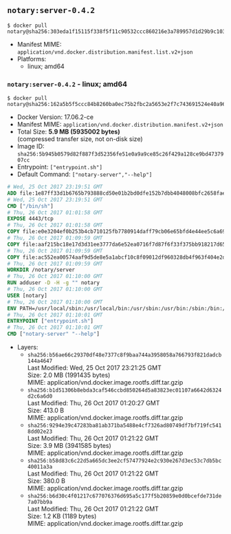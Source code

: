 ## `notary:server-0.4.2`

```console
$ docker pull notary@sha256:303eda1f15115f338f5f11c90532ccc860216e3a789957d1d29b9c1035c744b6
```

-	Manifest MIME: `application/vnd.docker.distribution.manifest.list.v2+json`
-	Platforms:
	-	linux; amd64

### `notary:server-0.4.2` - linux; amd64

```console
$ docker pull notary@sha256:162a5b5f5ccc84b8260ba0ec75b2fbc2a5653e2f7c743691524e40a9664572eb
```

-	Docker Version: 17.06.2-ce
-	Manifest MIME: `application/vnd.docker.distribution.manifest.v2+json`
-	Total Size: **5.9 MB (5935002 bytes)**  
	(compressed transfer size, not on-disk size)
-	Image ID: `sha256:5b945b0579d82f887f3d52356fe51e0a9a9ce85c26f429a128ce9bd4737907cc`
-	Entrypoint: `["entrypoint.sh"]`
-	Default Command: `["notary-server","--help"]`

```dockerfile
# Wed, 25 Oct 2017 23:19:51 GMT
ADD file:1e87ff33d1b6765b793888cd50e01b2bd0dfe152b7dbb4048008bfc2658faea7 in / 
# Wed, 25 Oct 2017 23:19:51 GMT
CMD ["/bin/sh"]
# Thu, 26 Oct 2017 01:01:58 GMT
EXPOSE 4443/tcp
# Thu, 26 Oct 2017 01:01:58 GMT
COPY file:e0e3204ef0b253b4cb710125fb7780914daff79cb06e65bfd4e44ee5c6a69a75 in /notary/server/ 
# Thu, 26 Oct 2017 01:09:59 GMT
COPY file:aaf215bc18e17d3d31ee3777da6e52ea0716f7d87f6f33f375bb918217d65f6a in /notary/server/ 
# Thu, 26 Oct 2017 01:09:59 GMT
COPY file:ac552ea00574aaf9d5de8e5a1abcf10c8f09012df960328db4f963f404e2d409 in /notary/server/ 
# Thu, 26 Oct 2017 01:09:59 GMT
WORKDIR /notary/server
# Thu, 26 Oct 2017 01:10:00 GMT
RUN adduser -D -H -g "" notary
# Thu, 26 Oct 2017 01:10:00 GMT
USER [notary]
# Thu, 26 Oct 2017 01:10:00 GMT
ENV PATH=/usr/local/sbin:/usr/local/bin:/usr/sbin:/usr/bin:/sbin:/bin:/notary/server
# Thu, 26 Oct 2017 01:10:01 GMT
ENTRYPOINT ["entrypoint.sh"]
# Thu, 26 Oct 2017 01:10:01 GMT
CMD ["notary-server" "--help"]
```

-	Layers:
	-	`sha256:b56ae66c29370df48e7377c8f9baa744a3958058a766793f821dadcb144a4647`  
		Last Modified: Wed, 25 Oct 2017 23:21:25 GMT  
		Size: 2.0 MB (1991435 bytes)  
		MIME: application/vnd.docker.image.rootfs.diff.tar.gzip
	-	`sha256:b1d51306b8ebda3caf546ccbd850264d5a83823ec01107a6642d6324d2c6a6d0`  
		Last Modified: Thu, 26 Oct 2017 01:20:27 GMT  
		Size: 413.0 B  
		MIME: application/vnd.docker.image.rootfs.diff.tar.gzip
	-	`sha256:9294e39c47283ba81ab371ba5488e4cf7326ad80749df7bf719fc5418dd02e23`  
		Last Modified: Thu, 26 Oct 2017 01:21:22 GMT  
		Size: 3.9 MB (3941585 bytes)  
		MIME: application/vnd.docker.image.rootfs.diff.tar.gzip
	-	`sha256:b58d83c6c22d5a665dc3ee2cf57477924e2c930e267d3ec53c7db5bc40011a3a`  
		Last Modified: Thu, 26 Oct 2017 01:21:22 GMT  
		Size: 380.0 B  
		MIME: application/vnd.docker.image.rootfs.diff.tar.gzip
	-	`sha256:b6d30c4f01217c677076376d695a5c177f5b20859e0d0bcefde731de7a07bb9a`  
		Last Modified: Thu, 26 Oct 2017 01:21:22 GMT  
		Size: 1.2 KB (1189 bytes)  
		MIME: application/vnd.docker.image.rootfs.diff.tar.gzip
